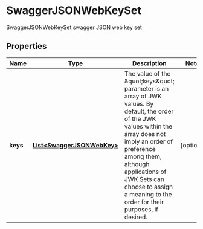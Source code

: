 

# SwaggerJSONWebKeySet

SwaggerJSONWebKeySet swagger JSON web key set

## Properties

Name | Type | Description | Notes
------------ | ------------- | ------------- | -------------
**keys** | [**List&lt;SwaggerJSONWebKey&gt;**](SwaggerJSONWebKey.md) | The value of the \&quot;keys\&quot; parameter is an array of JWK values.  By default, the order of the JWK values within the array does not imply an order of preference among them, although applications of JWK Sets can choose to assign a meaning to the order for their purposes, if desired. |  [optional]



